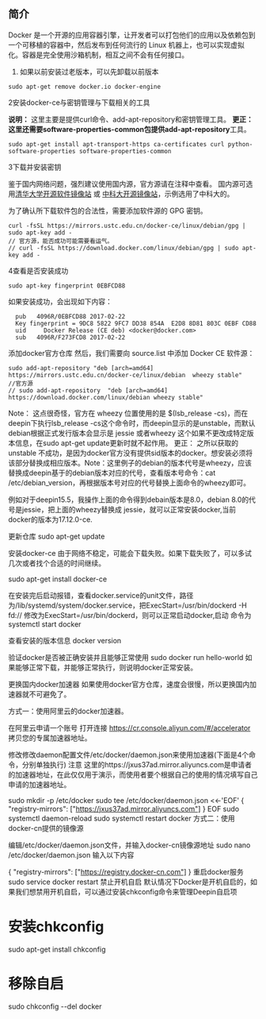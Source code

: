 ## 简介

Docker 是一个开源的应用容器引擎，让开发者可以打包他们的应用以及依赖包到一个可移植的容器中，然后发布到任何流行的 Linux 机器上，也可以实现虚拟化。容器是完全使用沙箱机制，相互之间不会有任何接口。

1. 如果以前安装过老版本，可以先卸载以前版本

```shell
sudo apt-get remove docker.io docker-engine
```



2安装docker-ce与密钥管理与下载相关的工具

**说明：** 这里主要是提供curl命令、add-apt-repository和密钥管理工具。 **更正：**这里还需要software-properties-common包提供**add-apt-repository**工具。

```shell
sudo apt-get install apt-transport-https ca-certificates curl python-software-properties software-properties-common
```

3下载并安装密钥

鉴于国内网络问题，强烈建议使用国内源，官方源请在注释中查看。 国内源可选用[清华大学开源软件镜像站](https://mirrors.tuna.tsinghua.edu.cn/help/docker-ce/) 或 [中科大开源镜像站](http://mirrors.ustc.edu.cn/)，示例选用了中科大的。

为了确认所下载软件包的合法性，需要添加软件源的 GPG 密钥。

```shell
curl -fsSL https://mirrors.ustc.edu.cn/docker-ce/linux/debian/gpg | sudo apt-key add -
// 官方源，能否成功可能需要看运气。
// curl -fsSL https://download.docker.com/linux/debian/gpg | sudo apt-key add -
```

4查看是否安装成功

```shell
sudo apt-key fingerprint 0EBFCD88
```

如果安装成功，会出现如下内容：

```shell
  pub   4096R/0EBFCD88 2017-02-22              
  Key fingerprint = 9DC8 5822 9FC7 DD38 854A  E2D8 8D81 803C 0EBF CD88  
  uid     Docker Release (CE deb) <docker@docker.com>  
  sub   4096R/F273FCD8 2017-02-22
```


添加docker官方仓库
然后，我们需要向 source.list 中添加 Docker CE 软件源：

```
sudo add-apt-repository "deb [arch=amd64] https://mirrors.ustc.edu.cn/docker-ce/linux/debian  wheezy stable"
//官方源
// sudo add-apt-repository  "deb [arch=amd64] https://download.docker.com/linux/debian wheezy stable"
```


Note： 这点很奇怪，官方在 wheezy 位置使用的是 $(lsb_release -cs)，而在deepin下执行lsb_release -cs这个命令时，而deepin显示的是unstable，而默认debian根据正式发行版本会显示是 jessie 或者wheezy 这个如果不更改成特定版本信息，在sudo apt-get update更新时就不起作用。
更正： 之所以获取的 unstable 不成功，是因为docker官方没有提供sid版本的docker。想安装必须将该部分替换成相应版本。Note：这里例子的debian的版本代号是wheezy，应该替换成deepin基于的debian版本对应的代号，查看版本号命令：cat /etc/debian_version，再根据版本号对应的代号替换上面命令的wheezy即可。

例如对于deepin15.5，我操作上面的命令得到debain版本是8.0，debian 8.0的代号是jessie，把上面的wheezy替换成 jessie，就可以正常安装docker,当前docker的版本为17.12.0-ce.

更新仓库
sudo apt-get update

安装docker-ce
由于网络不稳定，可能会下载失败。如果下载失败了，可以多试几次或者找个合适的时间继续。

sudo apt-get install docker-ce

在安装完后启动报错，查看docker.service的unit文件，路径为/lib/systemd/system/docker.service，把ExecStart=/usr/bin/dockerd -H fd:// 修改为ExecStart=/usr/bin/dockerd，则可以正常启动docker,启动 命令为 systemctl start docker

查看安装的版本信息
docker version

验证docker是否被正确安装并且能够正常使用
sudo docker run hello-world
如果能够正常下载，并能够正常执行，则说明docker正常安装。

更换国内docker加速器
如果使用docker官方仓库，速度会很慢，所以更换国内加速器就不可避免了。

方式一：使用阿里云的docker加速器。

在阿里云申请一个账号
打开连接 https://cr.console.aliyun.com/#/accelerator 拷贝您的专属加速器地址。

修改修改daemon配置文件/etc/docker/daemon.json来使用加速器(下面是4个命令，分别单独执行)
注意 这里的https://jxus37ad.mirror.aliyuncs.com是申请者的加速器地址，在此仅仅用于演示，而使用者要个根据自己的使用的情况填写自己申请的加速器地址。

sudo mkdir -p /etc/docker
sudo tee /etc/docker/daemon.json <<-'EOF'
{
  "registry-mirrors": ["https://jxus37ad.mirror.aliyuncs.com"]
}
EOF
sudo systemctl daemon-reload
sudo systemctl restart docker
方式二：使用docker-cn提供的镜像源

编辑/etc/docker/daemon.json文件，并输入docker-cn镜像源地址
sudo nano /etc/docker/daemon.json
输入以下内容

{
  "registry-mirrors": ["https://registry.docker-cn.com"]
}
重启docker服务
sudo service docker restart
禁止开机自启
默认情况下Docker是开机自启的，如果我们想禁用开机自启，可以通过安装chkconfig命令来管理Deepin自启项

# 安装chkconfig
sudo apt-get install chkconfig
# 移除自启
sudo chkconfig --del docker